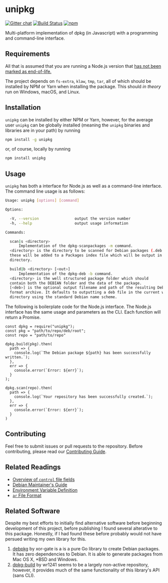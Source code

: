 # unipkg
[![Gitter chat](https://badges.gitter.im/unipkg/gitter.svg)](https://gitter.im/unipkg/Lobby)
[![Build Status](https://travis-ci.com/FrederickGeek8/unipkg.svg?token=hQpyUwvb4S1UztNVqWsQ&branch=master)](https://travis-ci.com/FrederickGeek8/unipkg)
[![npm](https://img.shields.io/npm/v/unipkg.svg)](https://www.npmjs.com/package/unipkg)


Multi-platform implementation of dpkg (in Javascript) with a programming and
command-line interface.

## Requirements
All that is assumed that you are running a Node.js version that
[has not been marked as end-of-life.](https://github.com/nodejs/Release#release-schedule)

The project depends on `fs-extra`, `klaw`, `tmp`, `tar`, all of which should be
installed by NPM or Yarn when installing the package. This should *in theory* run
on Windows, macOS, and Linux.

## Installation
`unipkg` can be installed by either NPM or Yarn, however, for the average user
`unipkg` can be globally installed (meaning the `unipkg` binaries and libraries
are in your path) by running
```bash
npm install -g unipkg
```
or, of course, locally by running
```bash
npm install unipkg
```

## Usage
`unipkg` has both a interface for Node.js as well as a command-line interface.
The command line usage is as follows:
```bash
Usage: unipkg [options] [command]

Options:

  -V, --version                output the version number
  -h, --help                   output usage information

Commands:

  scan|s <directory>
      Implementation of the dpkg-scanpackages -m command.
  <directory> is the directory to be scanned for Debian packages (.deb files).
  these will be added to a Packages index file which will be output in the current
  directory.

  build|b <directory> [<out>]
      Implementation of the dpkg-deb -b command.
  <directory> is the well structured package folder which should
  contain both the DEBIAN folder and the data of the package.
  [<deb>] is the optional output filename and path of the resulting Debian
  format archive. It defaults to outputting a deb file in the current working
  directory using the standard Debian name scheme.
```

The following is boilerplate code for the Node.js interface. The Node.js interface
has the same usage and parameters as the CLI. Each function will return a Promise.
```node
const dpkg = require("unipkg");
const pkg = "path/to/repo/deb/root";
const repo = "path/to/repo"

dpkg.build(pkg).then(
  path => {
    console.log(`The Debian package ${path} has been successfully written.`);
  },
  err => {
    console.error(`Error: ${err}`);
  }
);

dpkg.scan(repo).then(
  path => {
    console.log(`Your repository has been successfully created.`);
  },
  err => {
    console.error(`Error: ${err}`);
  }
)
```

## Contributing
Feel free to submit issues or pull requests to the repository. Before contributing,
please read our [Contributing Guide](CONTRIBUTING.md).

## Related Readings
* [Overview of `control` file fields](http://www.sosst.sk/doc/debian-policy/policy.html/ch-controlfields.html)
* [Debian Maintainer's Guide](https://www.debian.org/doc/manuals/maint-guide/index.en.html)
* [Environment Variable Definition](http://pubs.opengroup.org/onlinepubs/000095399/basedefs/xbd_chap08.html)
* [`ar` File Format](https://en.wikipedia.org/wiki/Ar_%28Unix%29#File_format_details)

## Related Software
Despite my best efforts to initially find alternative software before beginning
development of this project, before publishing I found several alterative to this
package. Honestly, if I had found these before probably would not have persued
writing my own library for this.

1. [debpkg](https://github.com/xor-gate/debpkg) by xor-gate is a is a pure Go
library to create Debian packages. It has zero dependencies to Debian. It is
able to generate packages from Mac OS X, *BSD and Windows.
2. [dpkg-build](https://github.com/wr1241/dpkg-build) by wr1241 seems to be a
largely non-active repository, however, it provides much of the same functionality
of this library's API (sans CLI).